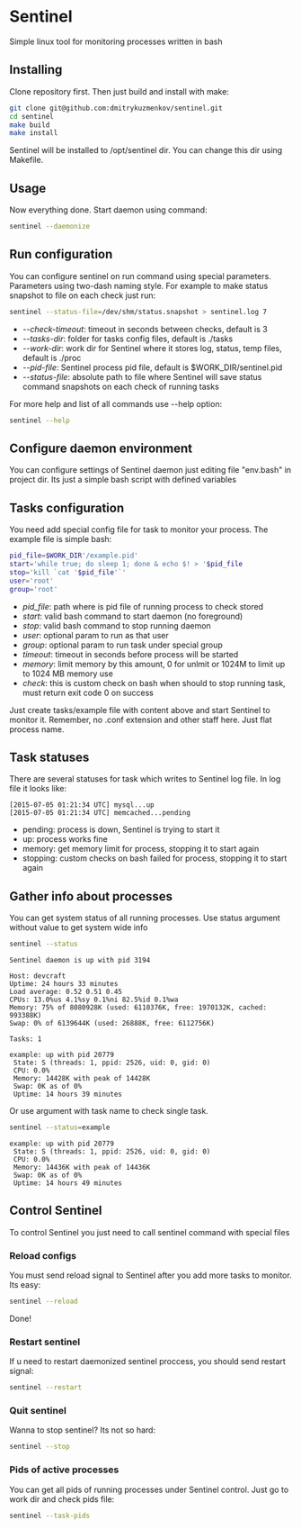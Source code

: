 # Sentinel
Simple linux tool for monitoring processes written in bash

## Installing
Clone repository first. Then just build and install with make:
```bash
git clone git@github.com:dmitrykuzmenkov/sentinel.git
cd sentinel
make build
make install
```

Sentinel will be installed to /opt/sentinel dir. You can change this dir using Makefile.

## Usage
Now everything done. Start daemon using command:
```bash
sentinel --daemonize
```

## Run configuration
You can configure sentinel on run command using special parameters. Parameters using two-dash naming style. For example to make status snapshot to file on each check just run:
```bash
sentinel --status-file=/dev/shm/status.snapshot > sentinel.log 7
```

- *--check-timeout*: timeout in seconds between checks, default is 3
- *--tasks-dir*: folder for tasks config files, default is ./tasks
- *--work-dir*: work dir for Sentinel where it stores log, status, temp files, default is ./proc
- *--pid-file*: Sentinel process pid file, default is $WORK_DIR/sentinel.pid
- *--status-file*: absolute path to file where Sentinel will save status command snapshots on each check of running tasks

For more help and list of all commands use --help option:
```bash
sentinel --help
```

## Configure daemon environment
You can configure settings of Sentinel daemon just editing file "env.bash" in project dir. Its just a simple bash script with defined variables

## Tasks configuration
You need add special config file for task to monitor your process. The example file is simple bash:
```bash
pid_file=$WORK_DIR'/example.pid'
start='while true; do sleep 1; done & echo $! > '$pid_file
stop='kill `cat '$pid_file'`'
user='root'
group='root'
```
- *pid_file*: path where is pid file of running process to check stored
- *start*: valid bash command to start daemon (no foreground)
- *stop*: valid bash command to stop running daemon
- *user*: optional param to run as that user
- *group*: optional param to run task under special group
- *timeout*: timeout in seconds before process will be started
- *memory*: limit memory by this amount, 0 for unlmit or 1024M to limit up to 1024 MB memory use
- *check*: this is custom check on bash when should to stop running task, must return exit code 0 on success

Just create tasks/example file with content above and start Sentinel to monitor it. Remember, no .conf extension and other staff here. Just flat process name.

## Task statuses
There are several statuses for task which writes to Sentinel log file. In log file it looks like:
```
[2015-07-05 01:21:34 UTC] mysql...up
[2015-07-05 01:21:34 UTC] memcached...pending
```

- pending: process is down, Sentinel is trying to start it
- up: process works fine
- memory: get memory limit for process, stopping it to start again
- stopping: custom checks on bash failed for process, stopping it to start again

## Gather info about processes
You can get system status of all running processes.
Use status argument without value to get system wide info
```bash
sentinel --status
```

```
Sentinel daemon is up with pid 3194

Host: devcraft
Uptime: 24 hours 33 minutes
Load average: 0.52 0.51 0.45
CPUs: 13.0%us 4.1%sy 0.1%ni 82.5%id 0.1%wa
Memory: 75% of 8080928K (used: 6110376K, free: 1970132K, cached: 993388K)
Swap: 0% of 6139644K (used: 26888K, free: 6112756K)

Tasks: 1

example: up with pid 20779
 State: S (threads: 1, ppid: 2526, uid: 0, gid: 0)
 CPU: 0.0%
 Memory: 14428K with peak of 14428K
 Swap: 0K as of 0%
 Uptime: 14 hours 39 minutes
```

Or use argument with task name to check single task.
```bash
sentinel --status=example
```

```
example: up with pid 20779
 State: S (threads: 1, ppid: 2526, uid: 0, gid: 0)
 CPU: 0.0%
 Memory: 14436K with peak of 14436K
 Swap: 0K as of 0%
 Uptime: 14 hours 49 minutes
```

## Control Sentinel
To control Sentinel you just need to call sentinel command with special files

### Reload configs
You must send reload signal to Sentinel after you add more tasks to monitor. Its easy:
```bash
sentinel --reload
```
Done!

### Restart sentinel
If u need to restart daemonized sentinel proccess, you should send restart signal:
```bash
sentinel --restart
```

### Quit sentinel
Wanna to stop sentinel? Its not so hard:
```bash
sentinel --stop
```

### Pids of active processes
You can get all pids of running processes under Sentinel control. Just go to work dir and check pids file:
```bash
sentinel --task-pids
```
